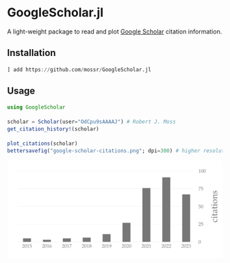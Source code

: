 # GoogleScholar.jl

A light-weight package to read and plot [Google Scholar](https://scholar.google.com/citations?hl=en&view_op=search_authors&mauthors=Robert+J.+Moss&btnG=) citation information.

## Installation

```julia
] add https://github.com/mossr/GoogleScholar.jl
```

## Usage

```julia
using GoogleScholar

scholar = Scholar(user="OdCpu9sAAAAJ") # Robert J. Moss
get_citation_history!(scholar)

plot_citations(scholar)
bettersavefig("google-scholar-citations.png"; dpi=300) # higher resolution
```

<p align="center">
  <img src="./img/google-scholar-citations.png">
</p>
